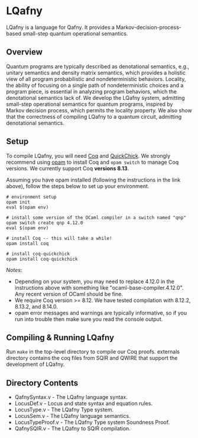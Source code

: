 # LQafny

LQafny is a language for Qafny. It provides a Markov-decision-process-based small-step quantum operational semantics.

## Overview

Quantum programs are typically described as denotational semantics, e.g., unitary semantics and density matrix semantics, which provides a holistic view of all program probabilistic and nondeterministic behaviors. Locality, the ability of focusing on a single path of nondeterministic choices and a program piece, is essential in analyzing program behaviors, which the denotational semantics lack of.
We develop the LQafny system, admitting small-step operational semantics for quantum programs, inspired by Markov decision process, which permits the locality property.
We also show that the correctness of compiling LQafny to a quantum circuit, admitting denotational semantics.

## Setup

To compile LQafny, you will need [Coq](https://coq.inria.fr/) and [QuickChick](https://github.com/QuickChick/QuickChick). We strongly recommend using [opam](https://opam.ocaml.org/doc/Install.html) to install Coq and `opam switch` to manage Coq versions. We currently support Coq **versions 8.13**.

Assuming you have opam installed (following the instructions in the link above), follow the steps below to set up your environment.
```
# environment setup
opam init
eval $(opam env)

# install some version of the OCaml compiler in a switch named "qnp"
opam switch create qnp 4.12.0
eval $(opam env)

# install Coq -- this will take a while!
opam install coq

# install coq-quickchick
opam install coq-quickchick
```

*Notes*:
* Depending on your system, you may need to replace 4.12.0 in the instructions above with something like "ocaml-base-compiler.4.12.0". Any recent version of OCaml should be fine. 
* We require Coq version >= 8.12. We have tested compilation with 8.12.2, 8.13.2, and 8.14.0.
* opam error messages and warnings are typically informative, so if you run into trouble then make sure you read the console output.

## Compiling & Running LQafny

Run `make` in the top-level directory to compile our Coq proofs. externals directory contains the coq files from SQIR and QWIRE that support the development of LQafny.

## Directory Contents

* QafnySyntax.v - The LQafny language syntax.
* LocusDef.v - Locus and state syntax and equation rules.
* LocusType.v - The LQafny Type system.
* LocusSem.v - The LQafny language semantics.
* LocusTypeProof.v - The LQafny Type system Soundness Proof.
* QafnySQIR.v - The LQafny to SQIR compilation.


